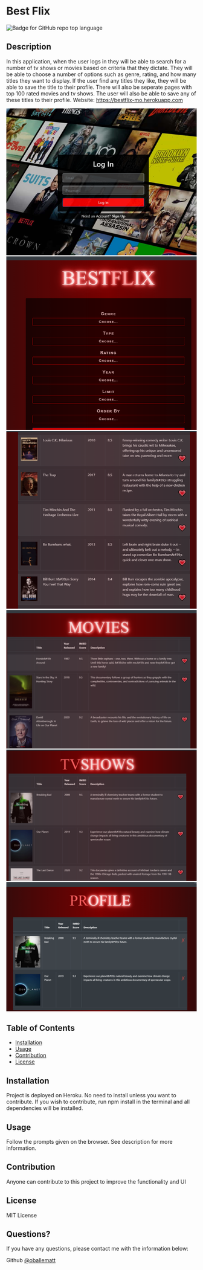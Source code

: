 # Best Flix
  
  ![Badge for GitHub repo top language](https://img.shields.io/github/languages/top/oballematt/bestflix?style=flat&logo=appveyor) 
  

  ## Description

  In this application, when the user logs in they will be able to search for a number of tv shows or movies based on criteria that they dictate. They will be able to choose a number of options such as genre, rating, and how many titles they want to display. If the user find any titles they like, they will be able to save the title to their profile. There will also be seperate pages with top 100 rated movies and tv shows. The user will also be able to save any of these titles to their profile.
  Website: https://bestflix-mo.herokuapp.com
  
  ![Login](client/src/images/login.PNG)
  ![Home](client/src/images/home.PNG)
  ![Home1](client/src/images/home1.PNG) 
  ![Movies](client/src/images/movies.PNG)
  ![TvShows](client/src/images/tvshows.PNG)
  ![Profile1](client/src/images/profile1.PNG)
  
  ## Table of Contents
  * [Installation](#installation)
  * [Usage](#usage)
  * [Contribution](#contribution)
  * [License](#license)
  ## Installation
  
  Project is deployed on Heroku. No need to install unless you want to contribute. If you wish to contribute, run npm install in the terminal and all dependencies will be installed.
  
  
  ## Usage
  
  Follow the prompts given on the browser. See description for more information.
  
  
  ## Contribution
  
  Anyone can contribute to this project to improve the functionality and UI
  
  
  ## License
  
  MIT License
  
  
  ## Questions?
  
  If you have any questions, please contact me with the information below:

  Github [@oballematt](https://github.com/oballematt)
  
